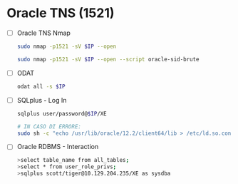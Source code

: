 # Oracle TNS (1521)
- [ ] Oracle TNS Nmap
	```bash
  sudo nmap -p1521 -sV $IP --open
	```
  ```bash
  sudo nmap -p1521 -sV $IP --open --script oracle-sid-brute
	```
- [ ] ODAT
  ```bash
  odat all -s $IP
  ```
- [ ] SQLplus - Log In
	```bash
  sqlplus user/password@$IP/XE

  # IN CASO DI ERRORE:
  sudo sh -c "echo /usr/lib/oracle/12.2/client64/lib > /etc/ld.so.conf.d/oracle-instantclient.conf";sudo ldconfig
	```
- [ ] Oracle RDBMS - Interaction
  ```bash
  >select table_name from all_tables;
  >select * from user_role_privs;
  >sqlplus scott/tiger@10.129.204.235/XE as sysdba
  ```
